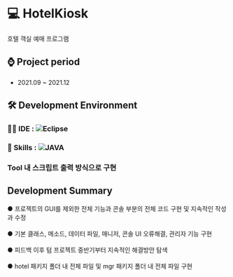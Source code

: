 # 💻 HotelKiosk
호텔 객실 예매 프로그램

## ⌚ Project period
  - 2021.09 ~ 2021.12

## 🛠 Development Environment
  ### 👩‍💻 IDE : ![Eclipse](https://img.shields.io/badge/Eclipse-2C2255?style=for-the-badge&logo=eclipse&logoColor=white)
  ### 🚀 Skills : ![JAVA](https://img.shields.io/badge/Java-ED8B00?style=for-the-badge&logo=openjdk&logoColor=white)

### Tool 내 스크립트 출력 방식으로 구현

## Development Summary
● 프로젝트의 GUI를 제외한 전체 기능과 콘솔 부분의 전체 코드 구현 및   지속적인 작성과 수정 <br>
<br>
● 기본 클래스, 메소드, 데이터 파일, 매니저, 콘솔 UI 오류해결, 관리자 기능 구현 <br>
<br>
● 피드백 이후 텀 프로젝트 중반기부터 지속적인 해결방안 탐색 <br>
<br>
● hotel 패키지 폴더 내 전체 파일 및 mgr 패키지 폴더 내 전체 파일 구현 <br>
